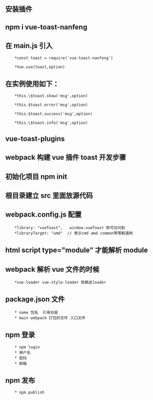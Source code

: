 ## 安装插件

## npm i vue-toast-nanfeng

## 在 main.js 引入

        *const toast = require('vue-toast-nanfeng')

        *Vue.use(toast,option)

## 在实例使用如下：

        *this.\$toast.show('msg',option)

        *this.$toast.error('msg',option)

        *this.$toast.success('msg',option)

        *this.\$toast.info('msg',option)

## vue-toast-plugins

## webpack 构建 vue 插件 toast 开发步骤

## 初始化项目 npm init

## 根目录建立 src 里面放源代码

## webpack.config.js 配置

        *library: "vueToast",   window.vueToast 即可访问到
        *libraryTarget: "umd"  // 表示cmd amd common等等都通用

## html script type="module" 才能解析 module

## webpack 解析 vue 文件的时候

        *vue-loader vue-style-loader 依赖这loader

## package.json 文件

        * name 包名  引用也是
        * main webpack 打包的文件 入口文件

## npm 登录

        * npm login
        * 用户名
        * 密码
        * 邮箱

## npm 发布

        * npm publish
